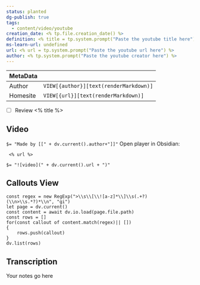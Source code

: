```yaml
---
status: planted
dg-publish: true
tags:
  - content/video/youtube
creation_date: <% tp.file.creation_date() %>
definition: <% title = tp.system.prompt("Paste the youtube title here") %>
ms-learn-url: undefined
url: <% url = tp.system.prompt("Paste the youtube url here") %>
author: <% tp.system.prompt("Paste the youtube creator here") %>
---
```



| MetaData   |                                              |
| ---------- | -------------------------------------------- |
| Author   | `VIEW[{author}][text(renderMarkdown)]`          |
| Homesite   | `VIEW[{url}][text(renderMarkdown)]`          |

- [ ] Review <% title %>

## Video
`$= "Made by [[" + dv.current().author+"]]"`
Open player in Obsidian:
```timestamp-url 
 <% url %>
 ```

`$= "![video](" + dv.current().url + ")"`

## Callouts View

```dataviewjs
const regex = new RegExp(">\\s\\[\\![a-z]*\\]\\s(.+?)(\\n>\\s.*?)*\\n", "gi")
let page = dv.current()
const content = await dv.io.load(page.file.path)
const rows = []
for(const callout of content.match(regex)|| [])
{
	rows.push(callout)
}
dv.list(rows)
```

## Transcription

Your notes go here